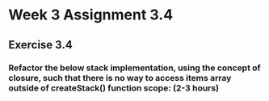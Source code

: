 # Week 3 Assignment 3.4

## Exercise 3.4

### Refactor the below stack implementation, using the concept of closure, such that there is no way to access items array outside of createStack() function scope: (2-3 hours)
